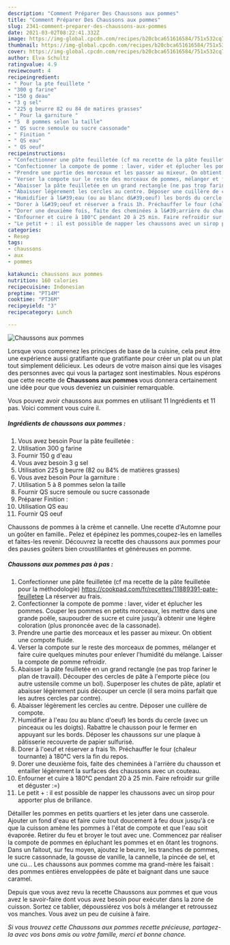 ```yaml
---
description: "Comment Préparer Des Chaussons aux pommes"
title: "Comment Préparer Des Chaussons aux pommes"
slug: 2341-comment-preparer-des-chaussons-aux-pommes
date: 2021-03-02T08:22:41.332Z
image: https://img-global.cpcdn.com/recipes/b20cbca651616584/751x532cq70/chaussons-aux-pommes-photo-principale-de-la-recette.jpg
thumbnail: https://img-global.cpcdn.com/recipes/b20cbca651616584/751x532cq70/chaussons-aux-pommes-photo-principale-de-la-recette.jpg
cover: https://img-global.cpcdn.com/recipes/b20cbca651616584/751x532cq70/chaussons-aux-pommes-photo-principale-de-la-recette.jpg
author: Elva Schultz
ratingvalue: 4.9
reviewcount: 4
recipeingredient:
- " Pour la pte feuillete "
- "300 g farine"
- "150 g deau"
- "3 g sel"
- "225 g beurre 82 ou 84 de matires grasses"
- " Pour la garniture "
- "5  8 pommes selon la taille"
- " QS sucre semoule ou sucre cassonade"
- " Finition "
- " QS eau"
- " QS oeuf"
recipeinstructions:
- "Confectionner une pâte feuilletée (cf ma recette de la pâte feuilletée pour la méthodologie) https://cookpad.com/fr/recettes/11889391-pate-feuilletee La réserver au frais."
- "Confectionner la compote de pomme : laver, vider et éplucher les pommes. Couper les pommes en petits morceaux, les mettre dans une grande poêle, saupoudrer de sucre et cuire jusqu&#39;à obtenir une légère coloration (plus prononcée avec de la cassonade)."
- "Prendre une partie des morceaux et les passer au mixeur. On obtient une compote fluide."
- "Verser la compote sur le reste des morceaux de pommes, mélanger et faire cuire quelques minutes pour enlever l&#39;humidité du mélange. Laisser la compote de pomme refroidir."
- "Abaisser la pâte feuilletée en un grand rectangle (ne pas trop fariner le plan de travail). Découper des cercles de pâte à l&#39;emporte pièce (ou autre ustensile comme un bol). Superposer les chutes de pâte, aplatir et abaisser légèrement puis découper un cercle (il sera moins parfait que les autres cercles par contre)."
- "Abaisser légèrement les cercles au centre. Déposer une cuillère de compote."
- "Humidifier à l&#39;eau (ou au blanc d&#39;oeuf) les bords du cercle (avec un pinceaux ou les doigts). Rabattre le chausson pour le fermer en appuyant sur les bords. Déposer les chaussons sur une plaque à pâtisserie recouverte de papier sulfurisé."
- "Dorer à l&#39;oeuf et réserver a frais 1h. Préchauffer le four (chaleur tournante) à 180°C vers la fin du repos."
- "Dorer une deuxième fois, faite des cheminées à l&#39;arrière du chausson et entailler légèrement la surfaces des chaussons avec un couteau."
- "Enfourner et cuire à 180°C pendant 20 à 25 min. Faire refroidir sur grille et déguster :=)"
- "Le petit + : il est possible de napper les chaussons avec un sirop pour apporter plus de brillance."
categories:
- Resep
tags:
- chaussons
- aux
- pommes

katakunci: chaussons aux pommes 
nutrition: 160 calories
recipecuisine: Indonesian
preptime: "PT14M"
cooktime: "PT36M"
recipeyield: "3"
recipecategory: Lunch

---
```



![Chaussons aux pommes](https://img-global.cpcdn.com/recipes/b20cbca651616584/751x532cq70/chaussons-aux-pommes-photo-principale-de-la-recette.jpg)

Lorsque vous comprenez les principes de base de la cuisine, cela peut être une expérience aussi gratifiante que gratifiante pour créer un plat ou un plat tout simplement délicieux. Les odeurs de votre maison ainsi que les visages des personnes avec qui vous la partagez sont inestimables. Nous espérons que cette recette de <strong> Chaussons aux pommes </strong> vous donnera certainement une idée pour que vous deveniez un cuisinier remarquable.

<!--inarticleads1-->

Vous pouvez avoir chaussons aux pommes en utilisant 11 Ingrédients et 11 pas. Voici comment vous cuire il.

##### Ingrédients de chaussons aux pommes :

1. Vous avez besoin  Pour la pâte feuilletée :
1. Utilisation 300 g farine
1. Fournir 150 g d&#39;eau
1. Vous avez besoin 3 g sel
1. Utilisation 225 g beurre (82 ou 84% de matières grasses)
1. Vous avez besoin  Pour la garniture :
1. Utilisation 5 à 8 pommes selon la taille
1. Fournir  QS sucre semoule ou sucre cassonade
1. Préparer  Finition :
1. Utilisation  QS eau
1. Fournir  QS oeuf


Chaussons de pommes à la crème et cannelle. Une recette d&#39;Automne pour un goûter en famille.. Pelez et épépinez les pommes,coupez-les en lamelles et faites-les revenir. Découvrez la recette des chaussons aux pommes pour des pauses goûters bien croustillantes et généreuses en pomme. 

<!--inarticleads2-->

##### Chaussons aux pommes pas à pas :

1. Confectionner une pâte feuilletée (cf ma recette de la pâte feuilletée pour la méthodologie) https://cookpad.com/fr/recettes/11889391-pate-feuilletee La réserver au frais.
1. Confectionner la compote de pomme : laver, vider et éplucher les pommes. Couper les pommes en petits morceaux, les mettre dans une grande poêle, saupoudrer de sucre et cuire jusqu&#39;à obtenir une légère coloration (plus prononcée avec de la cassonade).
1. Prendre une partie des morceaux et les passer au mixeur. On obtient une compote fluide.
1. Verser la compote sur le reste des morceaux de pommes, mélanger et faire cuire quelques minutes pour enlever l&#39;humidité du mélange. Laisser la compote de pomme refroidir.
1. Abaisser la pâte feuilletée en un grand rectangle (ne pas trop fariner le plan de travail). Découper des cercles de pâte à l&#39;emporte pièce (ou autre ustensile comme un bol). Superposer les chutes de pâte, aplatir et abaisser légèrement puis découper un cercle (il sera moins parfait que les autres cercles par contre).
1. Abaisser légèrement les cercles au centre. Déposer une cuillère de compote.
1. Humidifier à l&#39;eau (ou au blanc d&#39;oeuf) les bords du cercle (avec un pinceaux ou les doigts). Rabattre le chausson pour le fermer en appuyant sur les bords. Déposer les chaussons sur une plaque à pâtisserie recouverte de papier sulfurisé.
1. Dorer à l&#39;oeuf et réserver a frais 1h. Préchauffer le four (chaleur tournante) à 180°C vers la fin du repos.
1. Dorer une deuxième fois, faite des cheminées à l&#39;arrière du chausson et entailler légèrement la surfaces des chaussons avec un couteau.
1. Enfourner et cuire à 180°C pendant 20 à 25 min. Faire refroidir sur grille et déguster :=)
1. Le petit + : il est possible de napper les chaussons avec un sirop pour apporter plus de brillance.


Détailler les pommes en petits quartiers et les jeter dans une casserole. Ajouter un fond d&#39;eau et faire cuire tout doucement à feu doux jusqu&#39;à ce que la cuisson amène les pommes à l&#39;état de compote et que l&#39;eau soit évaporée. Retirer du feu et broyer le tout avec une. Commencez par réaliser la compote de pommes en épluchant les pommes et en ôtant les trognons. Dans un faitout, sur feu moyen, ajoutez le beurre, les tranches de pommes, le sucre cassonnade, la gousse de vanille, la cannelle, la pincée de sel, et une cu… Les chaussons aux pommes comme ma grand-mère les faisait : des pommes entières enveloppées de pâte et baignant dans une sauce caramel. 

<!--inarticleads1-->

<p>
Depuis que vous avez revu la recette Chaussons aux pommes et que vous avez le savoir-faire dont vous avez besoin pour exécuter dans la zone de cuisson. Sortez ce tablier, dépoussiérez vos bols à mélanger et retroussez vos manches. Vous avez un peu de cuisine à faire.
</p>

<p>
<i>Si vous trouvez cette Chaussons aux pommes recette précieuse, partagez-la avec vos bons amis ou votre famille, merci et bonne chance.</i>
</p>
